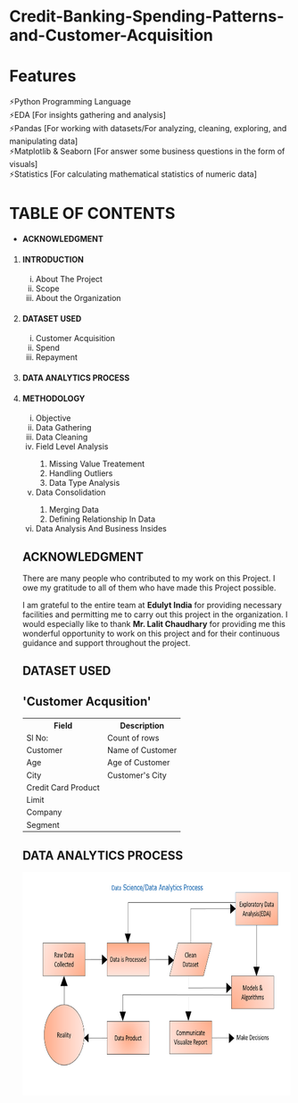 # Credit-Banking-Spending-Patterns-and-Customer-Acquisition

# Features
⚡Python Programming Language<br>
⚡EDA [For insights gathering and analysis]<br>
⚡Pandas [For working with datasets/For analyzing, cleaning, exploring, and manipulating data]<br>
⚡Matplotlib & Seaborn [For answer some business questions in the form of visuals]<br>
⚡Statistics [For calculating  mathematical statistics of numeric data]
    
# TABLE OF CONTENTS
<ul>
    <li><h4>ACKNOWLEDGMENT</h4></li>
</ul>
<ol><li><h4>INTRODUCTION</h4></li>
    <ol type="i">
      <li>About The Project</li>
      <li>Scope</li>
      <li>About the Organization</li>
    </ol>
    <li><h4>DATASET USED</h4></li>
    <ol type="i">
      <li>Customer Acquisition</li>
      <li>Spend</li>
      <li>Repayment</li>
    </ol>
    <li><h4>DATA ANALYTICS PROCESS</h4></li>
    <li><h4>METHODOLOGY</h4></li>
    <ol type="i">
    <li>Objective</li>
    <li>Data Gathering</li>
    <li>Data Cleaning</li>
    <li>Field Level Analysis</li>
        <ol>
            <li>Missing Value Treatement</li>
            <li>Handling Outliers</li>
            <li>Data Type Analysis</li>
        </ol>
    <li>Data Consolidation</li>
        <ol>
            <li>Merging Data</li>
            <li>Defining Relationship In Data</li>
        </ol>
    <li>Data Analysis And Business Insides</li>    
</ol>

## ACKNOWLEDGMENT
<p>There are many people who contributed to my work on this Project. I owe my gratitude to all of 
them who have made this Project possible.</p>
<p> I am grateful to the entire team at <b>Edulyt India</b> for providing necessary facilities and permitting me to carry out this project in the organization. I would especially like to thank <b>Mr. Lalit 
Chaudhary</b> for providing me this wonderful opportunity to work on this project and for their 
continuous guidance and support throughout the project.
</p>

## DATASET USED
<div class="w3-container">
  <h2>'Customer Acqusition'</h2>
  <table class="w3-table-all w3-card-4">
    <tr>
      <th>Field</th>
      <th>Description</th>
    </tr>
    <tr>
      <td>Sl No:</td>
      <td>Count of rows</td>
    </tr>
    <tr>
      <td>Customer</td>
      <td>Name of Customer</td>
    </tr>
    <tr>
      <td>Age</td>
      <td>Age of Customer</td>
    </tr>
    <tr>
      <td>City</td>
      <td>Customer's City</td>
    </tr>
    <tr>
        <td>Credit Card Product</td>
        <td></td>
    </tr>
    <tr>
        <td>Limit</td>
        <td></td>
    </tr>
    <tr>
        <td>Company</td>
        <td></td>
    </tr>
    <tr>
        <td>Segment</td>
        <td></td>
    </tr>
      
  </table>
</div>



## DATA ANALYTICS PROCESS
<img src="Data_Analytics_Process.png" alt="Data Analytics Process" width="500" height="400"> 



             


